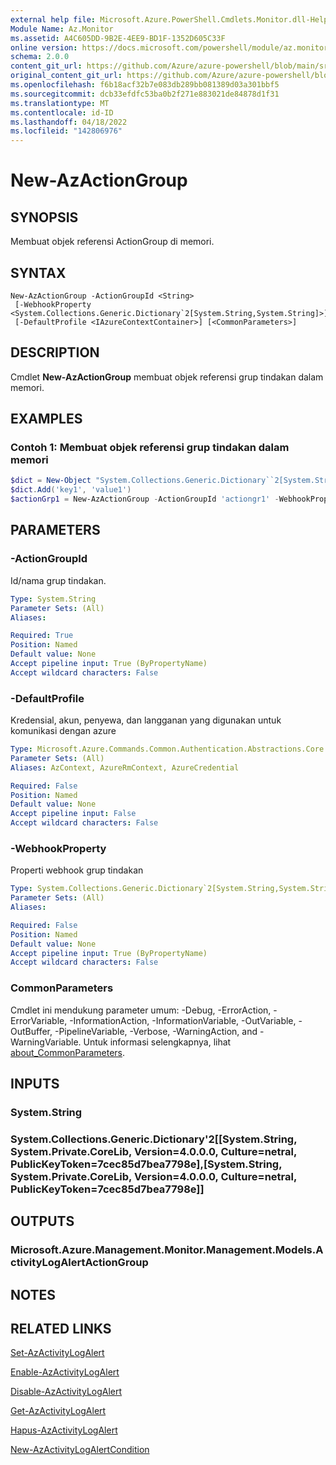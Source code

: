 ```yaml
---
external help file: Microsoft.Azure.PowerShell.Cmdlets.Monitor.dll-Help.xml
Module Name: Az.Monitor
ms.assetid: A4C605DD-9B2E-4EE9-BD1F-1352D605C33F
online version: https://docs.microsoft.com/powershell/module/az.monitor/new-azactiongroup
schema: 2.0.0
content_git_url: https://github.com/Azure/azure-powershell/blob/main/src/Monitor/Monitor/help/New-AzActionGroup.md
original_content_git_url: https://github.com/Azure/azure-powershell/blob/main/src/Monitor/Monitor/help/New-AzActionGroup.md
ms.openlocfilehash: f6b18acf32b7e083db289bb081389d03a301bbf5
ms.sourcegitcommit: dcb33efdfc53ba0b2f271e883021de84878d1f31
ms.translationtype: MT
ms.contentlocale: id-ID
ms.lasthandoff: 04/18/2022
ms.locfileid: "142806976"
---
```

# New-AzActionGroup

## SYNOPSIS
Membuat objek referensi ActionGroup di memori.

## SYNTAX

```
New-AzActionGroup -ActionGroupId <String>
 [-WebhookProperty <System.Collections.Generic.Dictionary`2[System.String,System.String]>]
 [-DefaultProfile <IAzureContextContainer>] [<CommonParameters>]
```

## DESCRIPTION
Cmdlet **New-AzActionGroup** membuat objek referensi grup tindakan dalam memori.

## EXAMPLES

### Contoh 1: Membuat objek referensi grup tindakan dalam memori
```powershell
$dict = New-Object "System.Collections.Generic.Dictionary``2[System.String,System.String]"
$dict.Add('key1', 'value1')
$actionGrp1 = New-AzActionGroup -ActionGroupId 'actiongr1' -WebhookProperty $dict
```

## PARAMETERS

### -ActionGroupId
Id/nama grup tindakan.

```yaml
Type: System.String
Parameter Sets: (All)
Aliases:

Required: True
Position: Named
Default value: None
Accept pipeline input: True (ByPropertyName)
Accept wildcard characters: False
```

### -DefaultProfile
Kredensial, akun, penyewa, dan langganan yang digunakan untuk komunikasi dengan azure

```yaml
Type: Microsoft.Azure.Commands.Common.Authentication.Abstractions.Core.IAzureContextContainer
Parameter Sets: (All)
Aliases: AzContext, AzureRmContext, AzureCredential

Required: False
Position: Named
Default value: None
Accept pipeline input: False
Accept wildcard characters: False
```

### -WebhookProperty
Properti webhook grup tindakan

```yaml
Type: System.Collections.Generic.Dictionary`2[System.String,System.String]
Parameter Sets: (All)
Aliases:

Required: False
Position: Named
Default value: None
Accept pipeline input: True (ByPropertyName)
Accept wildcard characters: False
```

### CommonParameters
Cmdlet ini mendukung parameter umum: -Debug, -ErrorAction, -ErrorVariable, -InformationAction, -InformationVariable, -OutVariable, -OutBuffer, -PipelineVariable, -Verbose, -WarningAction, and -WarningVariable. Untuk informasi selengkapnya, lihat [about_CommonParameters](http://go.microsoft.com/fwlink/?LinkID=113216).

## INPUTS

### System.String

### System.Collections.Generic.Dictionary'2[[System.String, System.Private.CoreLib, Version=4.0.0.0, Culture=netral, PublicKeyToken=7cec85d7bea7798e],[System.String, System.Private.CoreLib, Version=4.0.0.0, Culture=netral, PublicKeyToken=7cec85d7bea7798e]]

## OUTPUTS

### Microsoft.Azure.Management.Monitor.Management.Models.ActivityLogAlertActionGroup

## NOTES

## RELATED LINKS

[Set-AzActivityLogAlert](./Set-AzActivityLogAlert.md)

[Enable-AzActivityLogAlert](./Enable-AzActivityLogAlert.md)

[Disable-AzActivityLogAlert](./Disable-AzActivityLogAlert.md)

[Get-AzActivityLogAlert](./Get-AzActivityLogAlert.md)

[Hapus-AzActivityLogAlert](./Remove-AzActivityLogAlert.md)

[New-AzActivityLogAlertCondition](./New-AzActivityLogAlertCondition.md)

